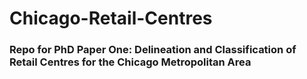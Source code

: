 # Chicago-Retail-Centres

### **Repo for PhD Paper One**: Delineation and Classification of Retail Centres for the Chicago Metropolitan Area


